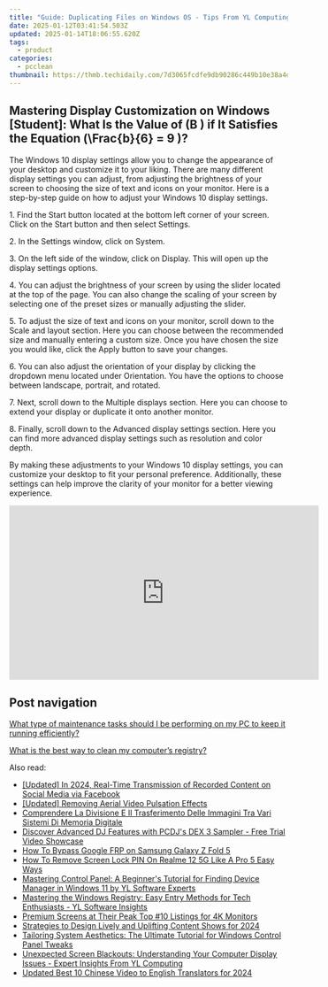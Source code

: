 ```yaml
---
title: "Guide: Duplicating Files on Windows OS - Tips From YL Computing"
date: 2025-01-12T03:41:54.503Z
updated: 2025-01-14T18:06:55.620Z
tags:
  - product
categories:
  - pcclean
thumbnail: https://thmb.techidaily.com/7d3065fcdfe9db90286c449b10e38a4d31d450abe5e96470a22889b0c2259f96.jpg
---
```


## Mastering Display Customization on Windows [Student]: What Is the Value of \(B \) if It Satisfies the Equation \(\Frac{b}{6} = 9 \)?

The Windows 10 display settings allow you to change the appearance of your desktop and customize it to your liking. There are many different display settings you can adjust, from adjusting the brightness of your screen to choosing the size of text and icons on your monitor. Here is a step-by-step guide on how to adjust your Windows 10 display settings. 

1\. Find the Start button located at the bottom left corner of your screen. Click on the Start button and then select Settings.

2\. In the Settings window, click on System.

3\. On the left side of the window, click on Display. This will open up the display settings options. 

4\. You can adjust the brightness of your screen by using the slider located at the top of the page. You can also change the scaling of your screen by selecting one of the preset sizes or manually adjusting the slider.

5\. To adjust the size of text and icons on your monitor, scroll down to the Scale and layout section. Here you can choose between the recommended size and manually entering a custom size. Once you have chosen the size you would like, click the Apply button to save your changes.

6\. You can also adjust the orientation of your display by clicking the dropdown menu located under Orientation. You have the options to choose between landscape, portrait, and rotated.

7\. Next, scroll down to the Multiple displays section. Here you can choose to extend your display or duplicate it onto another monitor.

8\. Finally, scroll down to the Advanced display settings section. Here you can find more advanced display settings such as resolution and color depth. 

By making these adjustments to your Windows 10 display settings, you can customize your desktop to fit your personal preference. Additionally, these settings can help improve the clarity of your monitor for a better viewing experience.

<!-- affiliate ads begin -->
<iframe width="560" height="315" src="https://www.youtube.com/embed/fJlICvacgJY?si=jNeijBVj7ia4ammA" title="YouTube video player" frameborder="0" allow="accelerometer; autoplay; clipboard-write; encrypted-media; gyroscope; picture-in-picture; web-share" referrerpolicy="strict-origin-when-cross-origin" allowfullscreen></iframe>
<!-- affiliate ads end -->

## Post navigation

[What type of maintenance tasks should I be performing on my PC to keep it running efficiently?](https://tools.techidaily.com/pcclean/products/)

[What is the best way to clean my computer’s registry?](https://tools.techidaily.com/pcclean/products/)

<ins class="adsbygoogle"
     style="display:block"
     data-ad-format="autorelaxed"
     data-ad-client="ca-pub-7571918770474297"
     data-ad-slot="1223367746"></ins>

<ins class="adsbygoogle"
     style="display:block"
     data-ad-client="ca-pub-7571918770474297"
     data-ad-slot="8358498916"
     data-ad-format="auto"
     data-full-width-responsive="true"></ins>

<span class="atpl-alsoreadstyle">Also read:</span>
<div><ul>
<li><a href="https://facebook-video-recording.techidaily.com/updated-in-2024-real-time-transmission-of-recorded-content-on-social-media-via-facebook/"><u>[Updated] In 2024, Real-Time Transmission of Recorded Content on Social Media via Facebook</u></a></li>
<li><a href="https://article-helps.techidaily.com/updated-removing-aerial-video-pulsation-effects/"><u>[Updated] Removing Aerial Video Pulsation Effects</u></a></li>
<li><a href="https://win-alternatives.techidaily.com/comprendere-la-divisione-e-il-trasferimento-delle-immagini-tra-vari-sistemi-di-memoria-digitale/"><u>Comprendere La Divisione E Il Trasferimento Delle Immagini Tra Vari Sistemi Di Memoria Digitale</u></a></li>
<li><a href="https://discover-amazing.techidaily.com/discover-advanced-dj-features-with-pcdjs-dex-3-sampler-free-trial-video-showcase/"><u>Discover Advanced DJ Features with PCDJ's DEX 3 Sampler - Free Trial Video Showcase</u></a></li>
<li><a href="https://phone-solutions.techidaily.com/how-to-bypass-google-frp-on-samsung-galaxy-z-fold-5-by-drfone-android-unlock-remove-google-frp/"><u>How To Bypass Google FRP on Samsung Galaxy Z Fold 5</u></a></li>
<li><a href="https://easy-unlock-android.techidaily.com/how-to-remove-screen-lock-pin-on-realme-12-5g-like-a-pro-5-easy-ways-by-drfone-android/"><u>How To Remove Screen Lock PIN On Realme 12 5G Like A Pro 5 Easy Ways</u></a></li>
<li><a href="https://discover-amazing.techidaily.com/mastering-control-panel-a-beginners-tutorial-for-finding-device-manager-in-windows-11-by-yl-software-experts/"><u>Mastering Control Panel: A Beginner's Tutorial for Finding Device Manager in Windows 11 by YL Software Experts</u></a></li>
<li><a href="https://discover-amazing.techidaily.com/mastering-the-windows-registry-easy-entry-methods-for-tech-enthusiasts-yl-software-insights/"><u>Mastering the Windows Registry: Easy Entry Methods for Tech Enthusiasts - YL Software Insights</u></a></li>
<li><a href="https://extra-tips.techidaily.com/premium-screens-at-their-peak-top-10-listings-for-4k-monitors/"><u>Premium Screens at Their Peak Top #10 Listings for 4K Monitors</u></a></li>
<li><a href="https://facebook-video-share.techidaily.com/strategies-to-design-lively-and-uplifting-content-shows-for-2024/"><u>Strategies to Design Lively and Uplifting Content Shows for 2024</u></a></li>
<li><a href="https://discover-amazing.techidaily.com/tailoring-system-aesthetics-the-ultimate-tutorial-for-windows-control-panel-tweaks/"><u>Tailoring System Aesthetics: The Ultimate Tutorial for Windows Control Panel Tweaks</u></a></li>
<li><a href="https://discover-amazing.techidaily.com/unexpected-screen-blackouts-understanding-your-computer-display-issues-expert-insights-from-yl-computing/"><u>Unexpected Screen Blackouts: Understanding Your Computer Display Issues - Expert Insights From YL Computing</u></a></li>
<li><a href="https://ai-video-translation.techidaily.com/updated-best-10-chinese-video-to-english-translators-for-2024/"><u>Updated Best 10 Chinese Video to English Translators for 2024</u></a></li>
</ul></div>

